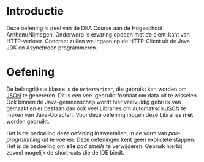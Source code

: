 <!--- 37 --->
# Introductie

Deze oefening is deel van de DEA Course aan de Hogeschool Arnhem/Nijmegen. 
Onderwerp is ervaring opdoen met de cient-kant van HTTP-verkeer. Concreet zullen we ingaan
op de HTTP-Client uit de Java JDK en Asynchroon programmeren.

# Oefening


De belangrijkste klasse is de `OrdersWriter`, die gebruikt kan worden om 
[JSON](https://www.json.org/) te genereren. Dit is een veel gebruikt formaat om data uit te 
wisselen. Ook binnen de Java-gemeenschap wordt hier veelvuldig gebruik van gemaakt en er bestaan
dan ook veel Libraries om automatisch [JSON](https://www.json.org/) te maken van Java-Objecten. Voor deze oefening mogen
deze Libraries **niet** worden gebruikt.

Het is de bedoeling deze oefening in tweetallen, in de vorm van _pair-programming_ uit te voeren.
Deze oefeningen kent geen expliciete stappen. Het is de bedoeling om __alle__ _bad smells_
te verwijderen. Gebruik hierbij zoveel mogelijk de short-cuts die de IDE biedt.


